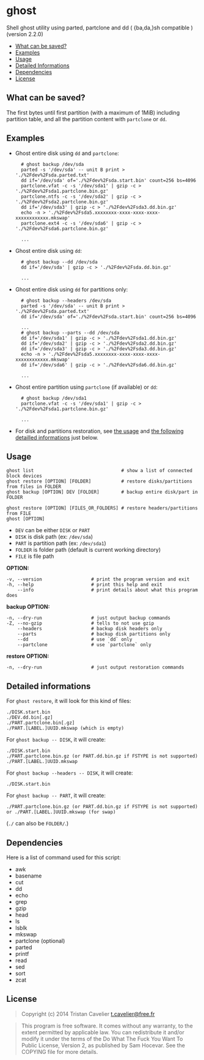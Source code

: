 ghost
=====

Shell ghost utility using parted, partclone and dd ( {ba,da,}sh compatible ) (version 2.2.0)

- [What can be saved?](#what-can-be-saved)
- [Examples](#examples)
- [Usage](#usage)
- [Detailed Informations](#detailed-informations)
- [Dependencies](#dependencies)
- [License](#license)


What can be saved?
------------------

The first bytes until first partition (with a maximum of 1MiB) including
partition table, and all the partition content with `partclone` or `dd`.


Examples
--------

- Ghost entire disk using `dd` and `partclone`:

        # ghost backup /dev/sda
        parted -s '/dev/sda' -- unit B print > './%2Fdev%2Fsda.parted.txt'
        dd if='/dev/sda' of='./%2Fdev%2Fsda.start.bin' count=256 bs=4096
        partclone.vfat -c -s '/dev/sda1' | gzip -c > './%2Fdev%2Fsda1.partclone.bin.gz'
        partclone.ntfs -c -s '/dev/sda2' | gzip -c > './%2Fdev%2Fsda2.partclone.bin.gz'
        dd if='/dev/sda3' | gzip -c > './%2Fdev%2Fsda3.dd.bin.gz'
        echo -n > './%2Fdev%2Fsda5.xxxxxxxx-xxxx-xxxx-xxxx-xxxxxxxxxxxx.mkswap'
        partclone.ext4 -c -s '/dev/sda6' | gzip -c > './%2Fdev%2Fsda6.partclone.bin.gz'

        ...

- Ghost entire disk using `dd`:

        # ghost backup --dd /dev/sda
        dd if='/dev/sda' | gzip -c > './%2Fdev%2Fsda.dd.bin.gz'

        ...

- Ghost entire disk using `dd` for partitions only:

        # ghost backup --headers /dev/sda
        parted -s '/dev/sda' -- unit B print > './%2Fdev%2Fsda.parted.txt'
        dd if='/dev/sda' of='./%2Fdev%2Fsda.start.bin' count=256 bs=4096

        ...
        # ghost backup --parts --dd /dev/sda
        dd if='/dev/sda1' | gzip -c > './%2Fdev%2Fsda1.dd.bin.gz'
        dd if='/dev/sda2' | gzip -c > './%2Fdev%2Fsda2.dd.bin.gz'
        dd if='/dev/sda3' | gzip -c > './%2Fdev%2Fsda3.dd.bin.gz'
        echo -n > './%2Fdev%2Fsda5.xxxxxxxx-xxxx-xxxx-xxxx-xxxxxxxxxxxx.mkswap'
        dd if='/dev/sda6' | gzip -c > './%2Fdev%2Fsda6.dd.bin.gz'

        ...

- Ghost entire partition using `partclone` (if available) or `dd`:

        # ghost backup /dev/sda1
        partclone.vfat -c -s '/dev/sda1' | gzip -c > './%2Fdev%2Fsda1.partclone.bin.gz'

        ...

- For disk and partitions restoration, see [the usage](#usage) and
  [the following detailled informations](#detailed-informations) just below.


Usage
-----

    ghost list                                # show a list of connected block devices
    ghost restore [OPTION] [FOLDER]           # restore disks/partitions from files in FOLDER
    ghost backup [OPTION] DEV [FOLDER]        # backup entire disk/part in FOLDER

    ghost restore [OPTION] [FILES_OR_FOLDERS] # restore headers/partitions from FILE
    ghost [OPTION]

- `DEV` can be either `DISK` or `PART`
- `DISK` is disk path (ex: `/dev/sda`)
- `PART` is partition path (ex: `/dev/sda1`)
- `FOLDER` is folder path (default is current working directory)
- `FILE` is file path

**OPTION:**

    -v, --version                  # print the program version and exit
    -h, --help                     # print this help and exit
        --info                     # print details about what this program does

**backup OPTION:**

    -n, --dry-run                  # just output backup commands
    -Z, --no-gzip                  # tells to not use gzip
        --headers                  # backup disk headers only
        --parts                    # backup disk partitions only
        --dd                       # use `dd` only
        --partclone                # use `partclone` only

**restore OPTION:**

    -n, --dry-run                  # just output restoration commands


Detailed informations
---------------------

For `ghost restore`, it will look for this kind of files:

    ./DISK.start.bin
    ./DEV.dd.bin[.gz]
    ./PART.partclone.bin[.gz]
    ./PART.[LABEL.]UUID.mkswap (which is empty)

For `ghost backup -- DISK`, it will create:

    ./DISK.start.bin
    ./PART.partclone.bin.gz (or PART.dd.bin.gz if FSTYPE is not supported)
    ./PART.[LABEL.]UUID.mkswap

For `ghost backup --headers -- DISK`, it will create:

    ./DISK.start.bin

For `ghost backup -- PART`, it will create:

    ./PART.partclone.bin.gz (or PART.dd.bin.gz if FSTYPE is not supported)
    or ./PART.[LABEL.]UUID.mkswap (for swap)

(`./` can also be `FOLDER/`.)


Dependencies
------------

Here is a list of command used for this script:

- awk
- basename
- cut
- dd
- echo
- grep
- gzip
- head
- ls
- lsblk
- mkswap
- partclone (optional)
- parted
- printf
- read
- sed
- sort
- zcat


License
-------

> Copyright (c) 2014 Tristan Cavelier <t.cavelier@free.fr>

> This program is free software. It comes without any warranty, to
> the extent permitted by applicable law. You can redistribute it
> and/or modify it under the terms of the Do What The Fuck You Want
> To Public License, Version 2, as published by Sam Hocevar. See
> the COPYING file for more details.

